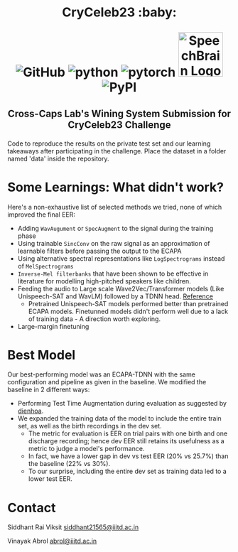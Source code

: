<h1 align="center">
<p>CryCeleb23 :baby:</p>
<p align="center">
<img alt="GitHub" src="https://img.shields.io/github/license/cross-caps/AFLI?color=green&logo=GNU&logoColor=green">
<img alt="python" src="https://img.shields.io/badge/python-%3E%3D3.8-blue?logo=python">
<img alt="pytorch" src="https://img.shields.io/badge/pytorch-%3E%3D1.8-orange?logo=pytorch">
<img src="https://raw.githubusercontent.com/speechbrain/speechbrain/develop/docs/images/speechbrain-logo.svg" alt="SpeechBrain Logo" width="100"/> 
<img alt="PyPI" src="https://img.shields.io/badge/release-v1.0-brightgreen?logo=apache&logoColor=brightgreen">  
</p>
</h1>
<h2 align="center">
<p>Cross-Caps Lab's Wining System Submission for CryCeleb23 Challenge</p>
</h2>


Code to reproduce the results on the private test set and our learning takeaways after participating in the challenge. Place the dataset in a folder named 'data' inside the repository.

# Some Learnings: What didn't work?

Here's a non-exhaustive list of selected methods we tried, none of which improved the final EER:

- Adding `WavAugument` or `SpecAugment` to the signal during the training phase
- Using trainable `SincConv` on the raw signal as an approximation of learnable filters before passing the output to the ECAPA
- Using alternative spectral representations like `LogSpectrograms` instead of `MelSpectrograms`
- `Inverse-Mel filterbanks` that have been shown to be effective in literature for modelling high-pitched speakers like children.
- Feeding the audio to Large scale Wave2Vec/Transformer models (Like Unispeech-SAT and WavLM) followed by a TDNN head. [Reference](https://huggingface.co/docs/transformers/v4.20.0/en/model_doc/unispeech-sat#transformers.UniSpeechSatForXVector)
  - Pretrained Unispeech-SAT models performed better than pretrained ECAPA models. Finetunned models didn't perform well due to a lack of training data - A direction worth exploring.
- Large-margin finetuning


# Best Model
Our best-performing model was an ECAPA-TDNN with the same configuration and pipeline as given in the baseline. We modified the baseline in 2 different ways:

- Performing Test Time Augmentation during evaluation as suggested by [dienhoa](https://github.com/dienhoa).
- We expanded the training data of the model to include the entire train set, as well as the birth recordings in the dev set.
  - The metric for evaluation is EER on trial pairs with one birth and one discharge recording; hence dev EER still retains its usefulness as a metric to judge a model's performance.
  - In fact, we have a lower gap in dev vs test EER (20% vs 25.7%) than the baseline (22% vs 30%).
  - To our surprise, including the entire dev set as training data led to a lower test EER.

# Contact 
Siddhant Rai Viksit <siddhant21565@iiitd.ac.in>

Vinayak Abrol <abrol@iiitd.ac.in>
